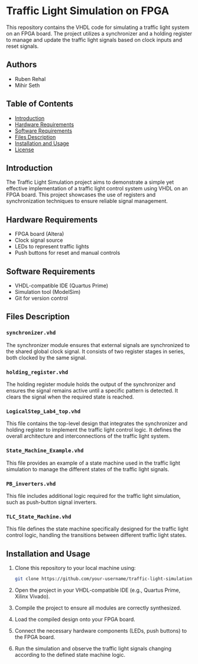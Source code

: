 # Traffic Light Simulation on FPGA

This repository contains the VHDL code for simulating a traffic light system on an FPGA board. The project utilizes a synchronizer and a holding register to manage and update the traffic light signals based on clock inputs and reset signals. 

## Authors
- Ruben Rehal
- Mihir Seth

## Table of Contents

- [Introduction](#introduction)
- [Hardware Requirements](#hardware-requirements)
- [Software Requirements](#software-requirements)
- [Files Description](#files-description)
- [Installation and Usage](#installation-and-usage)
- [License](#license)

## Introduction

The Traffic Light Simulation project aims to demonstrate a simple yet effective implementation of a traffic light control system using VHDL on an FPGA board. This project showcases the use of registers and synchronization techniques to ensure reliable signal management.

## Hardware Requirements

- FPGA board (Altera)
- Clock signal source
- LEDs to represent traffic lights
- Push buttons for reset and manual controls

## Software Requirements

- VHDL-compatible IDE (Quartus Prime)
- Simulation tool (ModelSim)
- Git for version control

## Files Description

### `synchronizer.vhd`

The synchronizer module ensures that external signals are synchronized to the shared global clock signal. It consists of two register stages in series, both clocked by the same signal.

### `holding_register.vhd`

The holding register module holds the output of the synchronizer and ensures the signal remains active until a specific pattern is detected. It clears the signal when the required state is reached.

### `LogicalStep_Lab4_top.vhd`

This file contains the top-level design that integrates the synchronizer and holding register to implement the traffic light control logic. It defines the overall architecture and interconnections of the traffic light system.

### `State_Machine_Example.vhd`

This file provides an example of a state machine used in the traffic light simulation to manage the different states of the traffic light signals.

### `PB_inverters.vhd`

This file includes additional logic required for the traffic light simulation, such as push-button signal inverters.

### `TLC_State_Machine.vhd`

This file defines the state machine specifically designed for the traffic light control logic, handling the transitions between different traffic light states.

## Installation and Usage

1. Clone this repository to your local machine using:
   ```bash
   git clone https://github.com/your-username/traffic-light-simulation-fpga.git
   ```

2. Open the project in your VHDL-compatible IDE (e.g., Quartus Prime, Xilinx Vivado).

3. Compile the project to ensure all modules are correctly synthesized.

4. Load the compiled design onto your FPGA board.

5. Connect the necessary hardware components (LEDs, push buttons) to the FPGA board.

6. Run the simulation and observe the traffic light signals changing according to the defined state machine logic.
